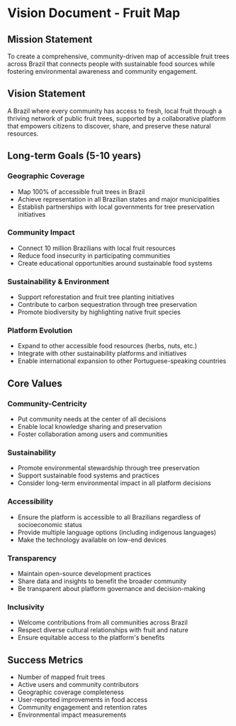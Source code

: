 # Vision Document - Fruit Map

## Mission Statement
To create a comprehensive, community-driven map of accessible fruit trees across Brazil that connects people with sustainable food sources while fostering environmental awareness and community engagement.

## Vision Statement
A Brazil where every community has access to fresh, local fruit through a thriving network of public fruit trees, supported by a collaborative platform that empowers citizens to discover, share, and preserve these natural resources.

## Long-term Goals (5-10 years)

### Geographic Coverage
- Map 100% of accessible fruit trees in Brazil
- Achieve representation in all Brazilian states and major municipalities
- Establish partnerships with local governments for tree preservation initiatives

### Community Impact
- Connect 10 million Brazilians with local fruit resources
- Reduce food insecurity in participating communities
- Create educational opportunities around sustainable food systems

### Sustainability & Environment
- Support reforestation and fruit tree planting initiatives
- Contribute to carbon sequestration through tree preservation
- Promote biodiversity by highlighting native fruit species

### Platform Evolution
- Expand to other accessible food resources (herbs, nuts, etc.)
- Integrate with other sustainability platforms and initiatives
- Enable international expansion to other Portuguese-speaking countries

## Core Values

### Community-Centricity
- Put community needs at the center of all decisions
- Enable local knowledge sharing and preservation
- Foster collaboration among users and communities

### Sustainability
- Promote environmental stewardship through tree preservation
- Support sustainable food systems and practices
- Consider long-term environmental impact in all platform decisions

### Accessibility
- Ensure the platform is accessible to all Brazilians regardless of socioeconomic status
- Provide multiple language options (including indigenous languages)
- Make the technology available on low-end devices

### Transparency
- Maintain open-source development practices
- Share data and insights to benefit the broader community
- Be transparent about platform governance and decision-making

### Inclusivity
- Welcome contributions from all communities across Brazil
- Respect diverse cultural relationships with fruit and nature
- Ensure equitable access to the platform's benefits

## Success Metrics
- Number of mapped fruit trees
- Active users and community contributors
- Geographic coverage completeness
- User-reported improvements in food access
- Community engagement and retention rates
- Environmental impact measurements
